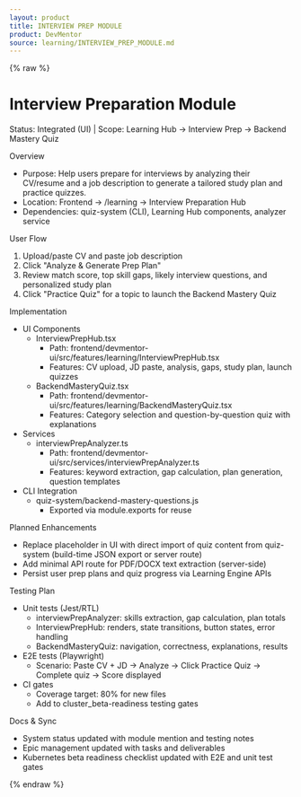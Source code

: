 ```yaml
---
layout: product
title: INTERVIEW PREP MODULE
product: DevMentor
source: learning/INTERVIEW_PREP_MODULE.md
---
```


{% raw %}
# Interview Preparation Module

Status: Integrated (UI) | Scope: Learning Hub → Interview Prep → Backend Mastery Quiz

Overview
- Purpose: Help users prepare for interviews by analyzing their CV/resume and a job description to generate a tailored study plan and practice quizzes.
- Location: Frontend → /learning → Interview Preparation Hub
- Dependencies: quiz-system (CLI), Learning Hub components, analyzer service

User Flow
1) Upload/paste CV and paste job description
2) Click "Analyze & Generate Prep Plan"
3) Review match score, top skill gaps, likely interview questions, and personalized study plan
4) Click "Practice Quiz" for a topic to launch the Backend Mastery Quiz

Implementation
- UI Components
  - InterviewPrepHub.tsx
    - Path: frontend/devmentor-ui/src/features/learning/InterviewPrepHub.tsx
    - Features: CV upload, JD paste, analysis, gaps, study plan, launch quizzes
  - BackendMasteryQuiz.tsx
    - Path: frontend/devmentor-ui/src/features/learning/BackendMasteryQuiz.tsx
    - Features: Category selection and question-by-question quiz with explanations
- Services
  - interviewPrepAnalyzer.ts
    - Path: frontend/devmentor-ui/src/services/interviewPrepAnalyzer.ts
    - Features: keyword extraction, gap calculation, plan generation, question templates
- CLI Integration
  - quiz-system/backend-mastery-questions.js
    - Exported via module.exports for reuse

Planned Enhancements
- Replace placeholder in UI with direct import of quiz content from quiz-system (build-time JSON export or server route)
- Add minimal API route for PDF/DOCX text extraction (server-side) 
- Persist user prep plans and quiz progress via Learning Engine APIs

Testing Plan
- Unit tests (Jest/RTL)
  - interviewPrepAnalyzer: skills extraction, gap calculation, plan totals
  - InterviewPrepHub: renders, state transitions, button states, error handling
  - BackendMasteryQuiz: navigation, correctness, explanations, results
- E2E tests (Playwright)
  - Scenario: Paste CV + JD → Analyze → Click Practice Quiz → Complete quiz → Score displayed
- CI gates
  - Coverage target: 80% for new files
  - Add to cluster_beta-readiness testing gates

Docs & Sync
- System status updated with module mention and testing notes
- Epic management updated with tasks and deliverables
- Kubernetes beta readiness checklist updated with E2E and unit test gates

{% endraw %}
